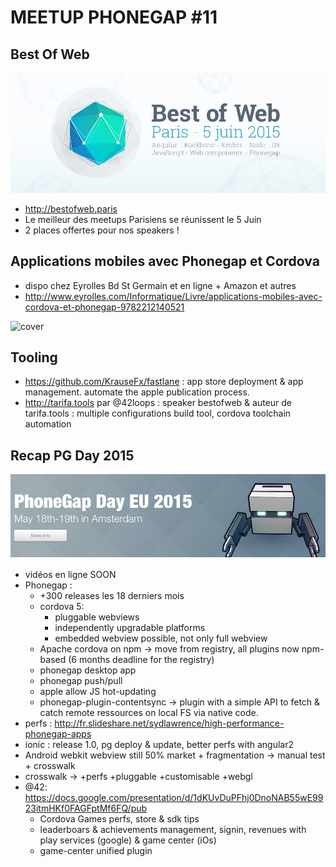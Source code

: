 

# MEETUP PHONEGAP #11

## Best Of Web

![cover](./bestofweb.png)

 - http://bestofweb.paris
 - Le meilleur des meetups Parisiens se réunissent le 5 Juin
 - 2 places offertes pour nos speakers !

## Applications mobiles avec Phonegap et Cordova

 - dispo chez Eyrolles Bd St Germain et en ligne + Amazon et autres
 - http://www.eyrolles.com/Informatique/Livre/applications-mobiles-avec-cordova-et-phonegap-9782212140521

![cover](http://static.eyrolles.com/img/2/2/1/2/1/4/0/5/9782212140521_h430.jpg)

## Tooling
 - https://github.com/KrauseFx/fastlane : app store deployment & app management. automate the apple publication process.
 - http://tarifa.tools par @42loops : speaker bestofweb & auteur de tarifa.tools : multiple configurations build tool, cordova toolchain automation

## Recap PG Day 2015

![cover](./pgday.png)

- vidéos en ligne SOON
- Phonegap :
    - +300 releases les 18 derniers mois
    - cordova 5:
        - pluggable webviews
        - independently upgradable platforms
        - embedded webview possible, not only full webview
    - Apache cordova on npm -> move from registry, all plugins now npm-based (6 months deadline for the registry)
    - phonegap desktop app
    - phonegap push/pull
    - apple allow JS hot-updating
    - phonegap-plugin-contentsync -> plugin with a simple API to fetch & catch remote ressources on local FS via native code.
- perfs : http://fr.slideshare.net/sydlawrence/high-performance-phonegap-apps
- ionic : release 1.0, pg deploy & update, better perfs with angular2
- Android webkit webview still 50% market + fragmentation -> manual test + crosswalk
- crosswalk -> +perfs +pluggable +customisable +webgl
- @42: https://docs.google.com/presentation/d/1dKUvDuPFhj0DnoNAB55wE9923itmHKf0FAGFptMf6FQ/pub
    - Cordova Games perfs, store & sdk tips
    - leaderboars & achievements management, signin, revenues with play services (google) & game center (iOs)
    - game-center unified plugin
